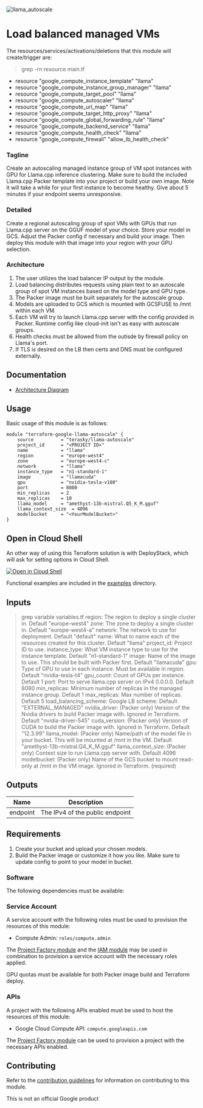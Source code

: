 ![llama_autoscale](https://github.com/jboero/terraform-google-llama-autoscale/assets/7536012/213355de-de3c-45e4-a0c6-d68fd5249e93)
# Load balanced managed VMs
The resources/services/activations/deletions that this module will create/trigger are:
> grep -rn resource main.tf 
* resource "google_compute_instance_template" "llama"
* resource "google_compute_instance_group_manager" "llama"
* resource "google_compute_target_pool" "llama"
* resource "google_compute_autoscaler" "llama"
* resource "google_compute_url_map" "llama"
* resource "google_compute_target_http_proxy" "llama"
* resource "google_compute_global_forwarding_rule" "llama"
* resource "google_compute_backend_service" "llama"
* resource "google_compute_health_check" "llama"
* resource "google_compute_firewall" "allow_lb_health_check"

### Tagline
Create an autoscaling managed instance group of VM spot instances with GPU for Llama.cpp inference clustering. Make sure to build the included Llama.cpp Packer template into your project or build your own image. Note it will take a while for your first instance to become healthy. Give about 5 minutes if your endpoint seems unresponsive.

### Detailed
Create a regional autoscaling group of spot VMs with GPUs that run Llama.cpp server on the GGUF model of your choice. Store your model in GCS. Adjust the Packer config if necessary and build your image. Then deploy this module with that image into your region with your GPU selection.

### Architecture
1. The user utilizes the load balancer IP output by the module.
2. Load balancing distributes requests using plain text to an autoscale group of spot VM instances based on the model type and GPU type.
3. The Packer image must be built separately for the autoscale group.
4. Models are uploaded to GCS which is mounted with GCSFUSE to /mnt within each VM.
5. Each VM will try to launch Llama.cpp server with the config provided in Packer. Runtime config like cloud-init isn't as easy with autoscale groups.
6. Health checks must be allowed from the outisde by firewall policy on Llama's port.
7. If TLS is desired on the LB then certs and DNS must be configured externally.

## Documentation
- [Architecture Diagram](https://github.com/GoogleCloudPlatform/terraform-google-load-balanced-vms/blob/main/assets/load_balanced_vms_v1.svg)

## Usage

Basic usage of this module is as follows:

```hcl
module "terraform-google-llama-autoscale" {
    source          = "terasky/llama-autoscale"
    project_id      = "<PROJECT ID>"
    name            = "llama"
    region          = "europe-west4"
    zone            = "europe-west4-c"
    network         = "llama"
    instance_type   = "n1-standard-1"
    image           = "llamacuda"
    gpu             = "nvidia-tesla-v100"
    port            = 8080
    min_replicas    = 2
    max_replicas    = 10
    llama_model     = "amethyst-13b-mistral.Q5_K_M.gguf"
    llama_context_size  = 4096
    modelbucket     = "<YourModelBucket>"
}

```

## Open in Cloud Shell
An other way of using this Terraform solution is with DeployStack, which will
ask for setting options in Cloud Shell.

<a href="https://shell.cloud.google.com/cloudshell/editor?show=terminal&cloudshell_git_repo=https://github.com/GoogleCloudPlatform/terraform-google-load-balanced-vms&cloudshell_image=gcr.io%2Fds-artifacts-cloudshell%2Fdeploystack_custom_image" target="_new">
    <img alt="Open in Cloud Shell" src="https://gstatic.com/cloudssh/images/open-btn.svg">
</a>

Functional examples are included in the
[examples](./examples/) directory.

<!-- BEGINNING OF PRE-COMMIT-TERRAFORM DOCS HOOK -->
## Inputs

> grep variable variables.tf 
region: The region to deploy a single cluster in. Default "europe-west4"
zone:   The zone to deploy a single cluster in. Default "europe-west4-a"
network: The network to use for deployment. Default "default"
name:    What to name each of the resources created for this cluster. Default "llama"
project_id: Project ID to use.
instance_type: What VM instance type to use for the instance template. Default "n1-standard-1"
image: Name of the image to use. This should be built with Packer first. Default "llamacuda"
gpu: Type of GPU to use in each instance. Must be available in region. Default "nvidia-tesla-t4"
gpu_count: Count of GPUs per instance. Default 1
port: Port to serve llama.cpp server on IPv4 0.0.0.0. Default 8080
min_replicas: Minimum number of replicas in the managed instance group. Default 1
max_replicas: Max number of replicas. Default 5
load_balancing_scheme: Google LB scheme. Default "EXTERNAL_MANAGED"
nvidia_driver: (Packer only) Version of the Nvidia drivers to build Packer image with. Ignored in Terraform. Default "nvidia-driver-545"
cuda_version: (Packer only) Version of CUDA to build the Packer image with. Ignored in Terraform. Default "12.3.99"
llama_model: (Packer only) Name/path of the model file in your bucket. This will be mounted at /mnt in the VM. Default "amethyst-13b-mistral.Q4_K_M.gguf"
llama_context_size: (Packer only) Context size to run Llama.cpp server with. Default 4096
modelbucket: (Packer only) Name of the GCS bucket to mount read-only at /mnt in the VM image. Ignored in Terraform. (required)

## Outputs

| Name | Description |
|------|-------------|
| endpoint | The IPv4 of the public endpoint |

## Requirements

1. Create your bucket and upload your chosen models.
2. Build the Packer image or customize it how you like. Make sure to update config to point to your model in bucket.

### Software

The following dependencies must be available:

### Service Account

A service account with the following roles must be used to provision the resources of this module:

- Compute Admin: `roles/compute.admin`

The [Project Factory module][project-factory-module] and the [IAM module][iam-module] may be used in combination to provision a service account with the necessary roles applied.

GPU quotas must be available for both Packer image build and Terraform deploy.

### APIs

A project with the following APIs enabled must be used to host the
resources of this module:

- Google Cloud Compute API: `compute.googleapis.com`

The [Project Factory module][project-factory-module] can be used to
provision a project with the necessary APIs enabled.

## Contributing

Refer to the [contribution guidelines](./CONTRIBUTING.md) for
information on contributing to this module.

[iam-module]: https://registry.terraform.io/modules/terraform-google-modules/iam/google
[project-factory-module]: https://registry.terraform.io/modules/terraform-google-modules/project-factory/google
[terraform-provider-gcp]: https://www.terraform.io/docs/providers/google/index.html
[terraform]: https://www.terraform.io/downloads.html


This is not an official Google product
